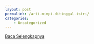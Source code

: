 ```yaml
---
layout: post
permalink: /arti-mimpi-ditinggal-istri/
categories:
    - Uncategorized
---
```


[Baca Selengkapnya](/10)